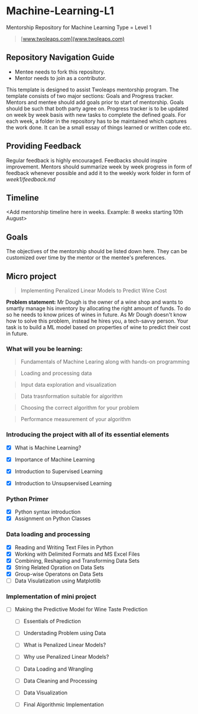 # Machine-Learning-L1
Mentorship Repository for Machine Learning Type = Level 1
> [www.twoleaps.com](www.twoleaps.com)

## Repository Navigation Guide
* Mentee needs to fork this repository.
* Mentor needs to join as a contributor.

This template is designed to assist Twoleaps mentorship program. The template consists of two 
major sections: Goals and Progress tracker. Mentors and mentee should add goals prior to start of 
mentorship. Goals should be such that both party agree on. Progress tracker is to be updated on week
by week basis with new tasks to complete the defined goals. For each week, a folder in the repository
has to be maintained which captures the work done. It can be a small essay of things learned or written
code etc.

## Providing Feedback

Regular feedback is highly encouraged. Feedbacks should inspire improvement. Mentors should summarize week by week progress in form of feedback whenever possible and add it to the weekly work folder in form of *week1/feedback.md*

## Timeline

<Add mentorship timeline here in weeks. Example: 8 weeks starting 10th August>


## Goals
The objectives of the mentorship should be listed down here. They can be customized over time by the mentor
or the mentee's preferences.

## Micro project
> Implementing Penalized Linear Models to Predict Wine Cost

**Problem statement:** Mr Dough is the owner of a wine shop and wants to smartly manage his inventory by allocating the right amount of funds.  To do so he needs to know prices of wines in future. As Mr Dough doesn't know how to solve this problem, instead he hires you, a tech-savvy person. Your task is to build a ML model based on properties of wine to predict their cost in future.

### What will you be learning:

> Fundamentals of Machine Learing along with hands-on programming

> Loading and processing data

> Input data exploration and visualization

> Data trasnformation suitable for algorithm

> Choosing the correct algorithm for your problem

> Performance measurement of your algorithm



### Introducing the project with all of its essential elements
- [x] What is Machine Learning?
- [x] Importance of Machine Learning
- [x] Introduction to Supervised Learning
- [x] Introduction to Unsupservised Learning


### Python Primer
- [x] Python syntax introduction
- [x] Assignment on Python Classes

### Data loading and processing
- [x] Reading and Writing Text Files in Python
- [x] Working with Delimited Formats and MS Excel Files
- [x] Combining, Reshaping and Transforming Data Sets
- [x] String Related Opration on Data Sets
- [x] Group-wise Operatons on Data Sets
- [ ] Data Visulatization using Matplotlib
    
### Implementation of mini project
- [ ] Making the Predictive Model for Wine Taste Prediction
    - [ ] Essentials of Prediction
    - [ ] Understading Problem using Data
    - [ ] What is Penalized Linear Models?
    - [ ] Why use Penalized Linear Models?
    - [ ] Data Loading and Wrangling
    - [ ] Data Cleaning and Processing
    - [ ] Data Visualization
    - [ ] Final Algorithmic Implementation
  
